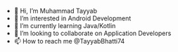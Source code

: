 - 👋 Hi, I’m Muhammad Tayyab
- 👀 I’m interested in Android Development 
- 🌱 I’m currently learning Java/Kotlin
- 💞️ I’m looking to collaborate on Application Developers
- 📫 How to reach me @TayyabBhatti74

<!---
TayyabBhatti74/TayyabBhatti74 is a ✨ special ✨ repository because its `README.md` (this file) appears on your GitHub profile.
You can click the Preview link to take a look at your changes.
--->
